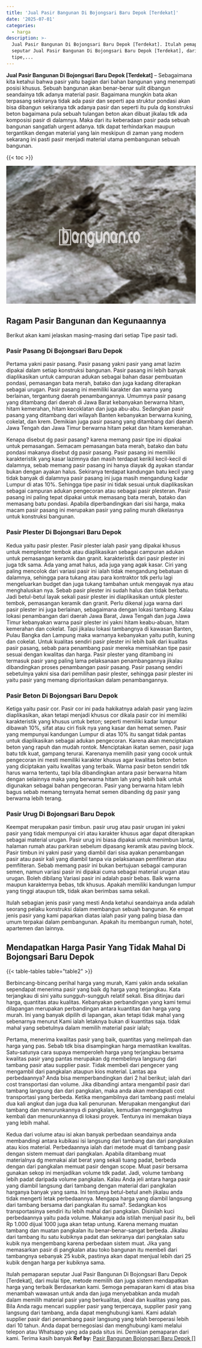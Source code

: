 ```yaml
---
title: 'Jual Pasir Bangunan Di Bojongsari Baru Depok [Terdekat]'
date: '2025-07-01'
categories:
  - harga
description: >-
  Jual Pasir Bangunan Di Bojongsari Baru Depok [Terdekat]. Itulah pemaparan
  seputar Jual Pasir Bangunan Di Bojongsari Baru Depok [Terdekat], dari mulai
  tipe,...
---
```


**Jual Pasir Bangunan Di Bojongsari Baru Depok \[Terdekat\]** – Sebagaimana kita ketahui bahwa pasir yaitu bagian dari bahan bangunan yang menempati posisi khusus. Sebuah bangunan akan benar-benar sulit dibangun seandainya tdk adanya material pasir. Bagaimana mungkin bata akan terpasang sekiranya tidak ada pasir dan seperti apa struktur pondasi akan bisa dibangun sekiranya tdk adanya pasir dan seperti itu pula dg konstruksi beton bagaimana pula sebuah tulangan beton akan dibuat jikalau tdk ada komposisi pasir di dalamnya. Maka dari itu keberadaan pasir pada sebuah bangunan sangatlah urgent adanya. tdk dapat terhindarkan maupun tergantikan dengan material yang lain meskipun di zaman yang modern sekarang ini pasti pasir menjadi material utama pembangunan sebuah bangunan.

{{< toc >}}

![Jual Pasir Bangunan Di Bojongsari Baru Depok [Terdekat]](/images/jual-pasir-bangunan-36.png)

## Ragam Pasir Bangunan dan Kegunaannya

Berikut akan kami jelaskan masing-masing dari setiap Tipe pasir tadi.

### Pasir Pasang Di Bojongsari Baru Depok

Pertama yakni pasir pasang. Pasir pasang yakni pasir yang amat lazim dipakai dalam setiap konstruksi bangunan. Pasir pasang ini lebih banyak diaplikasikan untuk campuran adukan sebagai bahan dasar pembuatan pondasi, pemasangan bata merah, batako dan juga kadang diterapkan sebagai urugan. Pasir pasang ini memiliki karakter dan warna yang berlainan, tergantung daerah penambangannya. Umumnya pasir pasang yang ditambang dari daerah di Jawa Barat kebanyakan berwarna hitam, hitam kemerahan, hitam kecoklatan dan juga abu-abu. Sedangkan pasir pasang yang ditambang dari wilayah Banten kebanyakan berwarna kuning, cokelat, dan krem. Demikian juga pasir pasang yang ditambang dari daerah Jawa Tengah dan Jawa Timur berwarna hitam pekat dan hitam kemerahan.

Kenapa disebut dg pasir pasang? karena memang pasir tipe ini dipakai untuk pemasangan. Semacam pemasangan bata merah, batako dan batu pondasi makanya disebut dg pasir pasang. Pasir pasang ini memiliki karakteristik yang kasar lazimnya dan masih terdapat kerikil kecil-kecil di dalamnya, sebab memang pasir pasang ini hanya diayak dg ayakan standar bukan dengan ayakan halus. Sekiranya terdapat kandungan batu kecil yang tidak banyak di dalamnya pasir pasang ini juga masih mengandung kadar Lumpur di atas 10%. Sehingga tipe pasir ini tidak sesuai untuk diaplikasikan sebagai campuran adukan pengecoran atau sebagai pasir plesteran. Pasir pasang ini paling tepat dipakai untuk memasang bata merah, batako dan memasang batu pondasi. Apabila diperbandingkan dari sisi harga, maka macam pasir pasang ini merupakan pasir yang paling murah dikelasnya untuk konstruksi bangunan.

### Pasir Plester Di Bojongsari Baru Depok

Kedua yaitu pasir plester. Pasir plester ialah pasir yang dipakai khusus untuk memplester tembok atau diaplikasikan sebagai campuran adukan untuk pemasangan keramik dan granit. karakteristik dari pasir plester ini juga tdk sama. Ada yang amat halus, ada juga yang agak kasar. Ciri yang paling mencolok dari variasi pasir ini ialah tidak mengandung bebatuan di dalamnya, sehingga para tukang atau para kontraktor tdk perlu lagi mengeluarkan budget dan juga tukang tambahan untuk mengayak nya atau menghaluskan nya. Sebab pasir plester ini sudah halus dan tidak berbatu. Jadi betul-betul layak sekali pasir plester ini diaplikasikan untuk plester tembok, pemasangan keramik dan granit. Perlu dikenal juga warna dari pasir plester ini juga berlainan, sebagaimana dengan lokasi tambang. Kalau lokasi penambangan dari daerah Jawa Barat, Jawa Tengah dan juga Jawa Timur kebanyakan warna pasir plester ini yakni hitam keabu-abuan, hitam kemerahan dan cokelat. Tapi jikalau lokasi tambangnya di kawasan Banten, Pulau Bangka dan Lampung maka warnanya kebanyakan yaitu putih, kuning dan cokelat. Untuk kualitas sendiri pasir plester ini lebih baik dari kualitas pasir pasang, sebab para penambang pasir mereka memisahkan tipe pasir sesuai dengan kwalitas dan harga. Pasir plester yang ditambang ini termasuk pasir yang paling lama pelaksanaan penambangannya jikalau dibandingkan proses penambangan pasir pasang. Pasir pasang sendiri sebetulnya yakni sisa dari pemilihan pasir plester, sehingga pasir plester ini yaitu pasir yang memang diprioritaskan dalam penambangannya.

### Pasir Beton Di Bojongsari Baru Depok

Ketiga yaitu pasir cor. Pasir cor ini pada hakikatnya adalah pasir yang lazim diaplikasikan, akan tetapi menjadi khusus cor dikala pasir cor ini memiliki karakteristik yang khusus untuk beton; seperti memiliki kadar lumpur dibawah 10%, sifat atau ciri fisik nya yang kasar dan hemat semen. Pasir yang mempunyai kandungan Lumpur di atas 10% itu sangat tidak pantas untuk diaplikasikan sebagai adukan pengecoran. Karena akan menciptakan beton yang rapuh dan mudah rontok. Menciptakan ikatan semen, pasir juga batu tdk kuat, gampang terurai. Karenanya memilih pasir yang cocok untuk pengecoran ini mesti memiliki karakter khusus agar kwalitas beton beton yang diciptakan yaitu kwalitas yang terbaik. Warna pasir beton sendiri tdk harus warna tertentu, tapi bila dibandingkan antara pasir berwarna hitam dengan selainnya maka yang berwarna hitam lah yang lebih baik untuk digunakan sebagai bahan pengecoran. Pasir yang berwarna hitam lebih bagus sebab memang ternyata hemat semen dibanding dg pasir yang berwarna lebih terang.

### Pasir Urug Di Bojongsari Baru Depok

Keempat merupakan pasir timbun. pasir urug atau pasir urugan ini yakni pasir yang tidak mempunyai ciri atau karakter khusus agar dapat diterapkan sebagai material urugan. Pasir urug ini biasa dipakai untuk menimbun lantai, halaman rumah atau parkiran sebelum dipasang keramik atau paving block. Pasir timbun ini yakni pasir yang diambil dari sisa ayakan penambangan pasir atau pasir kali yang diambil tanpa via pelaksanaan pemfilteran atau pemfilteran. Sebab memang pasir ini bukan bertujuan sebagai campuran semen, namun variasi pasir ini dipakai cuma sebagai material urugan atau urugan. Boleh dibilang Variasi pasir ini adalah pasir bebas. Baik warna maupun karakternya bebas, tdk khusus. Apakah memiliki kandungan lumpur yang tinggi ataupun tdk, tidak akan berimbas sama sekali.

Itulah sebagian jenis pasir yang mesti Anda ketahui seandainya anda adalah seorang pelaku konstruksi dalam membangun sebuah bangunan. Ke empat jenis pasir yang kami paparkan diatas ialah pasir yang paling biasa dan umum terpakai dalam pembangunan. Apakah itu membangun rumah, hotel, apartemen dan lainnya.

## Mendapatkan Harga Pasir Yang Tidak Mahal Di Bojongsari Baru Depok

{{< table-tables table="table2" >}}

Berbincang-bincang perihal harga yang murah, Kami yakin anda sekalian sependapat menerima pasir yang baik dg harga yang terjangkau. Kata terjangkau di sini yaitu sungguh-sungguh relatif sekali. Bisa ditinjau dari harga, quantitas atau kualitas. Kebanyakan perbandingan yang kami temui dilapangan merupakan perbandingan antara kuantitas dan harga yang murah. Ini yang banyak dipilih di lapangan, akan tetapi tidak mahal yang sebenarnya menurut Kami ialah letaknya bukan di kuantitas saja. tidak mahal yang sebetulnya dalam memilih material pasir ialah;

Pertama, menerima kwalitas pasir yang baik, quantitas yang melimpah dan harga yang pas. Sebab tdk bisa disampingkan harga memastikan kwalitas. Satu-satunya cara supaya memperoleh harga yang terjangkau bersama kwalitas pasir yang pantas merupakan dg membelinya langsung dari tambang pasir atau supplier pasir. Tidak membeli dari pengecer yang mengambil dari pangkalan ataupun kios material. Lantas apa perbedaannya? Anda bisa memperbandingkan dari 2 hal berikut; ialah dari cost transportasi dan volume. Jika dibandingi antara mengambil pasir dari tambang langsung dan dari pangkalan, maka anda akan mendapati cost transportasi yang berbeda. Ketika mengambilnya dari tambang pasti melalui dua kali angkut dan juga dua kali penurunan. Merupakan mengangkut dari tambang dan menurunkannya di pangkalan, kemudian mengangkutnya kembali dan menurunkannya di lokasi proyek. Tentunya ini memakan biaya yang lebih mahal.

Kedua dari volume atau isi akan banyak perbedaan seandainya anda membandingi antara kubikasi isi langsung dari tambang dan dari pangkalan atau kios material. Perbedaannya ialah dari metode muat di tambang pasir dengan sistem memuat dari pangkalan. Apabila ditambang muat materialnya dg memakai alat berat yang sekali tuang padat, berbeda dengan dari pangkalan memuat pasir dengan scope. Muat pasir bersama gunakan sekop ini menjadikan volume tdk padat. Jadi, volume tambang lebih padat daripada volume pangkalan. Kalau Anda jeli antara harga pasir yang diambil langsung dari tambang dengan material dari pangkalan harganya banyak yang sama. Ini tentunya betul-betul aneh jikalau anda tidak mengerti letak perbedaannya. Mengapa harga yang diambil langsung dari tambang bersama dari pangkalan itu sama?. Sedangkan kos transportasinya sendiri itu lebih mahal dari pangkalan. Disinilah kuci perbedaannya yaitu pada volume. Makanya ada istilah menjual pasir itu, beli Rp 1.000 dijual 1000 juga akan tetap untung. Karena memang muatan tambang dan muatan pangkalan itu benar-benar-sangat berbeda. Jikalau dari tambang itu satu kubiknya padat dan sekiranya dari pangkalan satu kubik nya mengembang karena perbedaan sistem muat. Jika yang memasarkan pasir di pangkalan atau toko bangunan itu membeli dari tambangnya sebanyak 25 kubik, pastinya akan dapat menjual lebih dari 25 kubik dengan harga per kubiknya sama.

Itulah pemaparan seputar Jual Pasir Bangunan Di Bojongsari Baru Depok \[Terdekat\], dari mulai tipe, metode memilih dan juga sistem mendapatkan harga yang terbaik Berdasarkan kami. Semoga pemaparan kami di atas bisa menambah wawasan untuk anda dan juga menyebabkan anda mudah dalam memilih material pasir yang berkualitas, ideal dan kualitas yang pas. Bila Anda ragu mencari supplier pasir yang terpercaya, supplier pasir yang langsung dari tambang, anda dapat menghubungi kami. Kami adalah supplier pasir dari penambang pasir langsung yang telah beroperasi lebih dari 10 tahun. Anda dapat bernegosiasi dan menghubungi kami melalui telepon atau Whatsapp yang ada pada situs ini. Demikian pemaparan dari kami. Terima kasih banyak
**Ref by:** [Pasir Bangunan Bojongsari Baru Depok []](https://id.wikipedia.org/wiki/Pasir)
